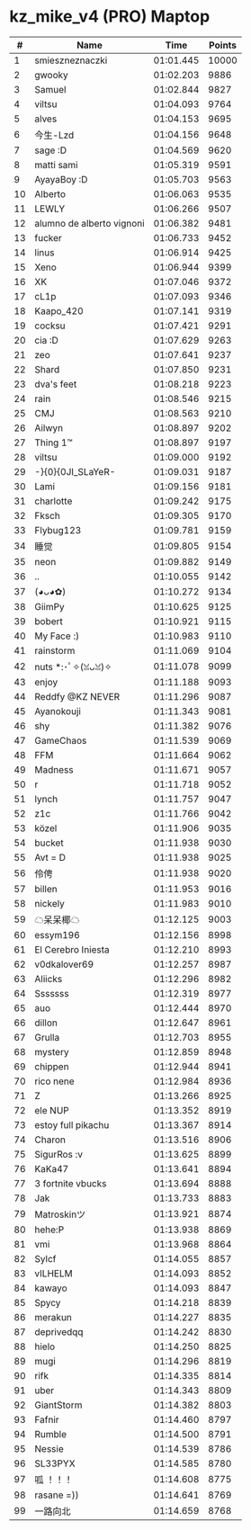 # kz_mike_v4 (PRO) Maptop

|  # | Name | Time | Points |
|-------------- | -------------- | -------------- | -------------- | 
| 1 | smieszneznaczki | 01:01.445 | 10000 | 
| 2 | gwooky | 01:02.203 | 9886 | 
| 3 | Samuel | 01:02.844 | 9827 | 
| 4 | viltsu | 01:04.093 | 9764 | 
| 5 | alves | 01:04.153 | 9695 | 
| 6 | 今生-Lzd | 01:04.156 | 9648 | 
| 7 | sage :D | 01:04.569 | 9620 | 
| 8 | matti sami | 01:05.319 | 9591 | 
| 9 | AyayaBoy :D | 01:05.703 | 9563 | 
| 10 | Alberto | 01:06.063 | 9535 | 
| 11 | LEWLY | 01:06.266 | 9507 | 
| 12 | alumno de alberto vignoni | 01:06.382 | 9481 | 
| 13 | fucker | 01:06.733 | 9452 | 
| 14 | linus | 01:06.914 | 9425 | 
| 15 | Xeno | 01:06.944 | 9399 | 
| 16 | XK | 01:07.046 | 9372 | 
| 17 | cL1p | 01:07.093 | 9346 | 
| 18 | Kaapo_420 | 01:07.141 | 9319 | 
| 19 | cocksu | 01:07.421 | 9291 | 
| 20 | cia :D | 01:07.629 | 9263 | 
| 21 | zeo | 01:07.641 | 9237 | 
| 22 | Shard | 01:07.850 | 9231 | 
| 23 | dva's feet | 01:08.218 | 9223 | 
| 24 | rain | 01:08.546 | 9215 | 
| 25 | CMJ | 01:08.563 | 9210 | 
| 26 | Ailwyn | 01:08.897 | 9202 | 
| 27 | Thing 1™ | 01:08.897 | 9197 | 
| 28 | viltsu | 01:09.000 | 9192 | 
| 29 | -}{0}{0JI_SLaYeR- | 01:09.031 | 9187 | 
| 30 | Lami | 01:09.156 | 9181 | 
| 31 | charlotte | 01:09.242 | 9175 | 
| 32 | Fksch | 01:09.305 | 9170 | 
| 33 | Flybug123 | 01:09.781 | 9159 | 
| 34 | 睡觉 | 01:09.805 | 9154 | 
| 35 | neon | 01:09.882 | 9149 | 
| 36 | .. | 01:10.055 | 9142 | 
| 37 | (◕ᴗ◕✿) | 01:10.272 | 9134 | 
| 38 | GiimPy | 01:10.625 | 9125 | 
| 39 | bobert | 01:10.921 | 9115 | 
| 40 | My Face :) | 01:10.983 | 9110 | 
| 41 | rainstorm | 01:11.069 | 9104 | 
| 42 | nuts *:･ﾟ✧(ꈍᴗꈍ)✧ | 01:11.078 | 9099 | 
| 43 | enjoy | 01:11.188 | 9093 | 
| 44 | Reddfy @KZ NEVER | 01:11.296 | 9087 | 
| 45 | Ayanokouji | 01:11.343 | 9081 | 
| 46 | shy | 01:11.382 | 9076 | 
| 47 | GameChaos | 01:11.539 | 9069 | 
| 48 | FFM | 01:11.664 | 9062 | 
| 49 | Madness | 01:11.671 | 9057 | 
| 50 | r | 01:11.718 | 9052 | 
| 51 | lynch | 01:11.757 | 9047 | 
| 52 | z1c | 01:11.766 | 9042 | 
| 53 | közel | 01:11.906 | 9035 | 
| 54 | bucket | 01:11.938 | 9030 | 
| 55 | Avt = D | 01:11.938 | 9025 | 
| 56 | 伶俜 | 01:11.938 | 9020 | 
| 57 | billen | 01:11.953 | 9016 | 
| 58 | nickely | 01:11.983 | 9010 | 
| 59 | ☁呆呆椰☁ | 01:12.125 | 9003 | 
| 60 | essym196 | 01:12.156 | 8998 | 
| 61 | El Cerebro Iniesta | 01:12.210 | 8993 | 
| 62 | v0dkalover69 | 01:12.257 | 8987 | 
| 63 | Aliicks | 01:12.296 | 8982 | 
| 64 | Sssssss | 01:12.319 | 8977 | 
| 65 | auo | 01:12.444 | 8970 | 
| 66 | dillon | 01:12.647 | 8961 | 
| 67 | Grulla | 01:12.703 | 8955 | 
| 68 | mystery | 01:12.859 | 8948 | 
| 69 | chippen | 01:12.944 | 8941 | 
| 70 | rico nene | 01:12.984 | 8936 | 
| 71 | Z | 01:13.266 | 8925 | 
| 72 | ele NUP | 01:13.352 | 8919 | 
| 73 | estoy full pikachu | 01:13.367 | 8914 | 
| 74 | Charon | 01:13.516 | 8906 | 
| 75 | SigurRos :v | 01:13.625 | 8899 | 
| 76 | KaKa47 | 01:13.641 | 8894 | 
| 77 | 3 fortnite vbucks | 01:13.694 | 8888 | 
| 78 | Jak | 01:13.733 | 8883 | 
| 79 | Matroskinツ | 01:13.921 | 8874 | 
| 80 | hehe:P | 01:13.938 | 8869 | 
| 81 | vmi | 01:13.968 | 8864 | 
| 82 | Sylcf | 01:14.055 | 8857 | 
| 83 | vILHELM | 01:14.093 | 8852 | 
| 84 | kawayo | 01:14.093 | 8847 | 
| 85 | Spycy | 01:14.218 | 8839 | 
| 86 | merakun | 01:14.227 | 8835 | 
| 87 | deprivedqq | 01:14.242 | 8830 | 
| 88 | hielo | 01:14.250 | 8825 | 
| 89 | mugi | 01:14.296 | 8819 | 
| 90 | rifk | 01:14.335 | 8814 | 
| 91 | uber | 01:14.343 | 8809 | 
| 92 | GiantStorm | 01:14.382 | 8803 | 
| 93 | Fafnir | 01:14.460 | 8797 | 
| 94 | Rumble | 01:14.500 | 8791 | 
| 95 | Nessie | 01:14.539 | 8786 | 
| 96 | SL33PYX | 01:14.585 | 8780 | 
| 97 | 呱 ！！！ | 01:14.608 | 8775 | 
| 98 | rasane =)) | 01:14.641 | 8769 | 
| 99 | 一路向北 | 01:14.659 | 8768 | 

